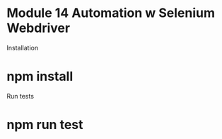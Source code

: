# Module 14 Automation w Selenium Webdriver

Installation

# npm install

Run  tests

# npm run test